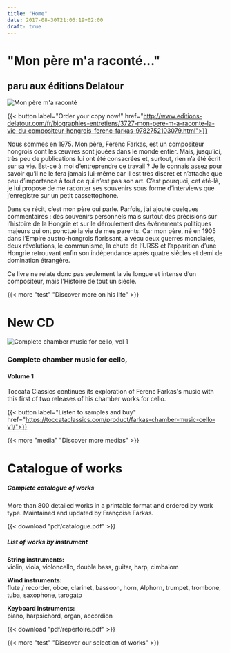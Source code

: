 ```yaml
---
title: "Home"
date: 2017-08-30T21:06:19+02:00
draft: true
---
```


# "Mon père m'a raconté..."
## paru aux éditions Delatour

![Mon père m'a raconté](/img/book1.png "Mon père m'a raconté")<!-- display: block; max-width: 65%; margin: 40px auto; -->

{{< button label="Order your copy now!" href="http://www.editions-delatour.com/fr/biographies-entretiens/3727-mon-pere-m-a-raconte-la-vie-du-compositeur-hongrois-ferenc-farkas-9782752103079.html">}}

Nous sommes en 1975. Mon père, Ferenc Farkas, est un compositeur hongrois dont les œuvres sont jouées dans le monde entier. Mais, jusqu’ici, très peu de publications lui ont été consacrées et, surtout, rien n’a été écrit sur sa vie. Est-ce à moi d’entreprendre ce travail ? Je le connais assez pour savoir qu’il ne le fera jamais lui-même car il est très discret et n’attache que peu d’importance à tout ce qui n’est pas son art. C’est pourquoi, cet été-là, je lui propose de me raconter ses souvenirs sous forme d’interviews que j’enregistre sur un petit cassettophone. 

Dans ce récit, c’est mon père qui parle. Parfois, j’ai ajouté quelques commentaires : des souvenirs personnels mais surtout des précisions sur l’histoire de la Hongrie et sur le déroulement des événements politiques majeurs qui ont ponctué la vie de mes parents. Car mon père, né en 1905 dans l’Empire austro-hongrois florissant, a vécu deux guerres mondiales, deux révolutions, le communisme, la chute de l’URSS et l’apparition d’une Hongrie retrouvant enfin son indépendance après quatre siècles et demi de domination étrangère.

Ce livre ne relate donc pas seulement la vie longue et intense d’un compositeur, mais l’Histoire de tout un siècle.

{{< more "test" "Discover more on his life" >}}

# New CD

![Complete chamber music for cello, vol 1](/img/cd1.jpg)

### Complete chamber music for cello,
#### Volume 1

Toccata Classics continues its exploration of Ferenc Farkas's music with this first of two releases of his chamber works for cello.

{{< button label="Listen to samples and buy" href="https://toccataclassics.com/product/farkas-chamber-music-cello-v1/">}}
<br>

{{< more "media" "Discover more medias" >}}


# Catalogue of works

##### Complete catalogue of works

More than 800 detailed works in a printable format and ordered by work type. Maintained and updated by Françoise Farkas.

{{< download "pdf/catalogue.pdf" >}}

##### List of works by instrument

**String instruments:**  
violin, viola, violoncello, double bass, guitar, harp, cimbalom

**Wind instruments:**  
flute / recorder, oboe, clarinet, bassoon, horn, Alphorn, trumpet, trombone, tuba, saxophone, tarogato

**Keyboard instruments:**  
piano, harpsichord, organ, accordion

{{< download "pdf/repertoire.pdf" >}}

{{< more "test" "Discover our selection of works" >}}